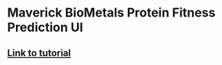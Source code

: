 # Maverick BioMetals Protein Fitness Prediction UI
## [Link to tutorial](https://youtu.be/27JtRAI3QO8)
